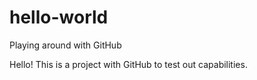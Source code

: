# hello-world
Playing around with GitHub

Hello! This is a project with GitHub to test out capabilities.
